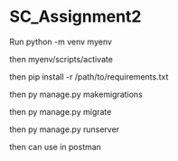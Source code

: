 # SC_Assignment2

Run python -m venv myenv

then myenv/scripts/activate

then pip install -r /path/to/requirements.txt

then py manage.py makemigrations

then py manage.py migrate

then py manage.py runserver

then can use in postman
